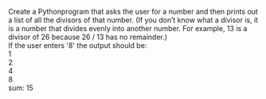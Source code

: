 Create a Pythonprogram that asks the user for a number and then prints out a list of all the divisors of that number. (If you don’t know what a divisor is, it is a number that divides evenly into another number. For example, 13 is a divisor of 26 because 26 / 13 has no remainder.)
<br/>If the user enters '8' the output should be:
<br/>1
<br/>2
<br/>4
<br/>8
<br/>sum: 15 
